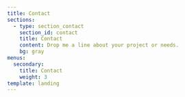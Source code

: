 ```yaml
---
title: Contact
sections:
  - type: section_contact
    section_id: contact
    title: Contact
    content: Drop me a line about your project or needs.
    bg: gray
menus:
  secondary:
    title: Contact
    weight: 3
template: landing
---
```

